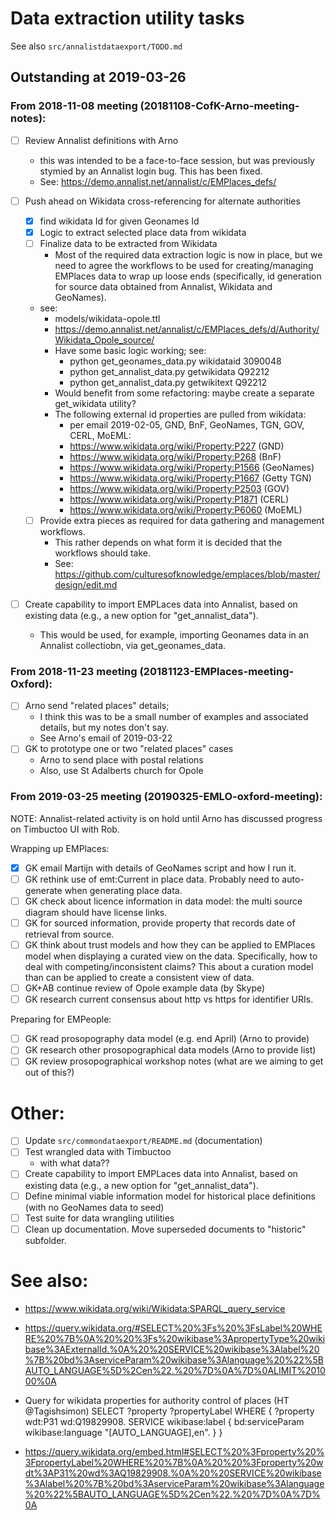 # Data extraction utility tasks

See also `src/annalistdataexport/TODO.md`

## Outstanding at 2019-03-26
 
### From 2018-11-08 meeting (20181108-CofK-Arno-meeting-notes):

- [ ] Review Annalist definitions with Arno
    - this was intended to be a face-to-face session, but was previously stymied by an Annalist login bug.  This has been fixed.
    - See: https://demo.annalist.net/annalist/c/EMPlaces_defs/

- [ ] Push ahead on Wikidata cross-referencing for alternate authorities
    - [x] find wikidata Id for given Geonames Id
    - [x] Logic to extract selected place data from wikidata
    - [ ] Finalize data to be extracted from Wikidata
        - Most of the required data extraction logic is now in place, but we need to agree the workflows to be used for creating/managing EMPlaces data to wrap up loose ends (specifically, id generation for source data obtained from Annalist, Wikidata and GeoNames).
    - see: 
        - models/wikidata-opole.ttl
        - https://demo.annalist.net/annalist/c/EMPlaces_defs/d/Authority/Wikidata_Opole_source/
        - Have some basic logic working; see:
            - python get_geonames_data.py wikidataid 3090048
            - python get_annalist_data.py getwikidata Q92212
            - python get_annalist_data.py getwikitext Q92212
        - Would benefit from some refactoring: maybe create a separate get_wikidata utility?
        - The following external id properties are pulled from wikidata:
            - per email 2019-02-05, GND, BnF, GeoNames, TGN, GOV, CERL, MoEML:
            - https://www.wikidata.org/wiki/Property:P227 (GND)
            - https://www.wikidata.org/wiki/Property:P268 (BnF)
            - https://www.wikidata.org/wiki/Property:P1566 (GeoNames)
            - https://www.wikidata.org/wiki/Property:P1667 (Getty TGN)
            - https://www.wikidata.org/wiki/Property:P2503 (GOV)
            - https://www.wikidata.org/wiki/Property:P1871 (CERL)
            - https://www.wikidata.org/wiki/Property:P6060 (MoEML)
    - [ ] Provide extra pieces as required for data gathering and management workflows.
        - This rather depends on what form it is decided that the workflows should take.
        - See: https://github.com/culturesofknowledge/emplaces/blob/master/design/edit.md

- [ ] Create capability to import EMPLaces data into Annalist, based on existing data (e.g., a new option for "get_annalist_data").
    - This would be used, for example, importing Geonames data in an Annalist collectiobn, via get_geonames_data.

### From 2018-11-23 meeting (20181123-EMPlaces-meeting-Oxford):

- [ ] Arno send "related places" details;
    - I think this was to be a small number of examples and associated details, but my notes don't say.
    - See Arno's email of 2019-03-22
- [ ] GK to prototype one or two "related places" cases
    - Arno to send place with postal relations
    - Also, use St Adalberts church for Opole


### From 2019-03-25 meeting (20190325-EMLO-oxford-meeting):

NOTE: Annalist-related activity is on hold until Arno has discussed progress on Timbuctoo UI with Rob.

Wrapping up EMPlaces:

- [x] GK email Martijn with details of GeoNames script and how I run it.
- [ ] GK rethink use of emt:Current in place data.  Probably need to auto-generate when generating place data.
- [ ] GK check about licence information in data model: the multi source diagram should have license links.
- [ ] GK for sourced information, provide property that records date of retrieval from source.
- [ ] GK think about trust models and how they can be applied to EMPlaces model when displaying a curated view on the data.  Specifically, how to deal with competing/inconsistent claims?  This about a curation model than can be applied to create a consistent view of data.
- [ ] GK+AB continue review of Opole example data (by Skype)
- [ ] GK research current consensus about http vs https for identifier URIs.

Preparing for EMPeople:

- [ ] GK read prosopography data model (e.g. end April) (Arno to provide)
- [ ] GK research other prosopographical data models (Arno to provide list)
- [ ] GK review prosopographical workshop notes (what are we aiming to get out of this?)

# Other:

- [ ] Update `src/commondataexport/README.md` (documentation)
- [ ] Test wrangled data with Timbuctoo
    - with what data??
- [ ] Create capability to import EMPLaces data into Annalist, based on existing data (e.g., a new option for "get_annalist_data").
- [ ] Define minimal viable information model for historical place definitions (with no GeoNames data to seed)
- [ ] Test suite for data wrangling utilities
- [ ] Clean up documentation.  Move superseded documents to "historic" subfolder.

# See also:

- https://www.wikidata.org/wiki/Wikidata:SPARQL_query_service

- https://query.wikidata.org/#SELECT%20%3Fs%20%3FsLabel%20WHERE%20%7B%0A%20%20%3Fs%20wikibase%3ApropertyType%20wikibase%3AExternalId.%0A%20%20SERVICE%20wikibase%3Alabel%20%7B%20bd%3AserviceParam%20wikibase%3Alanguage%20%22%5BAUTO_LANGUAGE%5D%2Cen%22.%20%7D%0A%7D%0ALIMIT%201000%0A

- Query for wikidata properties for authority control of places (HT @Tagishsimon)
    SELECT ?property ?propertyLabel WHERE {
      ?property wdt:P31 wd:Q19829908.
      SERVICE wikibase:label { bd:serviceParam wikibase:language "[AUTO_LANGUAGE],en". }
    }

- https://query.wikidata.org/embed.html#SELECT%20%3Fproperty%20%3FpropertyLabel%20WHERE%20%7B%0A%20%20%3Fproperty%20wdt%3AP31%20wd%3AQ19829908.%0A%20%20SERVICE%20wikibase%3Alabel%20%7B%20bd%3AserviceParam%20wikibase%3Alanguage%20%22%5BAUTO_LANGUAGE%5D%2Cen%22.%20%7D%0A%7D%0A



